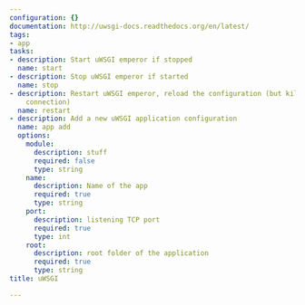 ```yaml
---
configuration: {}
documentation: http://uwsgi-docs.readthedocs.org/en/latest/
tags:
- app
tasks:
- description: Start uWSGI emperor if stopped
  name: start
- description: Stop uWSGI emperor if started
  name: stop
- description: Restart uWSGI emperor, reload the configuration (but kills existing
    connection)
  name: restart
- description: Add a new uWSGI application configuration
  name: app add
  options:
    module:
      description: stuff
      required: false
      type: string
    name:
      description: Name of the app
      required: true
      type: string
    port:
      description: listening TCP port
      required: true
      type: int
    root:
      description: root folder of the application
      required: true
      type: string
title: uWSGI

---
```

